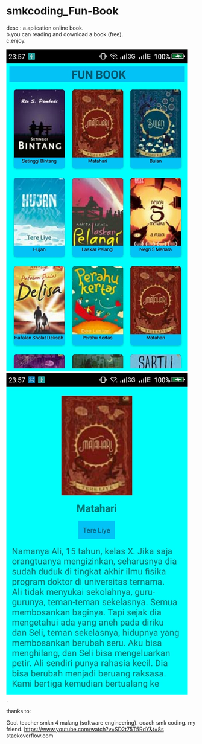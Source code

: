 # smkcoding_Fun-Book

desc :
a.aplication online book.<br>
b.you can reading and download a book (free).<br>
c.enjoy.<br>

![home](funbook/ss/Screenshot_2018-09-21-23-57-33.jpg)<br>
![menu](funbook/ss/Screenshot_2018-09-21-23-57-41.jpg)<br>.

thanks to:

God.
teacher smkn 4 malang (software engineering).
coach smk coding.
my friend.
https://www.youtube.com/watch?v=SD2t75T5RdY&t=8s
stackoverflow.com
